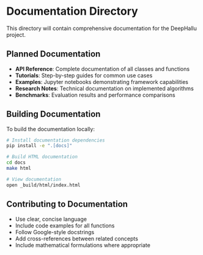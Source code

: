 # Documentation Directory

This directory will contain comprehensive documentation for the DeepHallu project.

## Planned Documentation

- **API Reference**: Complete documentation of all classes and functions
- **Tutorials**: Step-by-step guides for common use cases
- **Examples**: Jupyter notebooks demonstrating framework capabilities
- **Research Notes**: Technical documentation on implemented algorithms
- **Benchmarks**: Evaluation results and performance comparisons

## Building Documentation

To build the documentation locally:

```bash
# Install documentation dependencies
pip install -e ".[docs]"

# Build HTML documentation
cd docs
make html

# View documentation
open _build/html/index.html
```

## Contributing to Documentation

- Use clear, concise language
- Include code examples for all functions
- Follow Google-style docstrings
- Add cross-references between related concepts
- Include mathematical formulations where appropriate